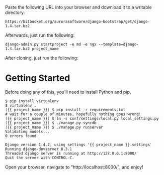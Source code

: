 Paste the following URL into your browser and download it to a writable directory:

    https://bitbucket.org/aurorasoftware/django-bootstrap/get/django-1.4.tar.bz2

Afterwards, just run the following:

    django-admin.py startproject -e md -e ngx --template=django-1.4.tar.bz2 project_name

After cloning, just run the following:

Getting Started
===============

Before doing any of this, you'll need to install Python and pip.

    $ pip install virtualenv
    $ virtualenv .
    ({{ project_name }}) $ pip install -r requirements.txt
    # wait for a couple of minutes, hopefully nothing goes wrong!
    ({{ project_name }}) $ ln -s conf/settings/local.py local_settings.py
    ({{ project_name }}) $ ./manage.py syncdb
    ({{ project_name }}) $ ./manage.py runserver
    Validating models...
    0 errors found

    Django version 1.4.2, using settings '{{ project_name }}.settings'
    Running django-devserver 0.3.1
    Threaded django server is running at http://127.0.0.1:8000/
    Quit the server with CONTROL-C.

Open your browser, navigate to "http://localhost:8000/", and enjoy!

